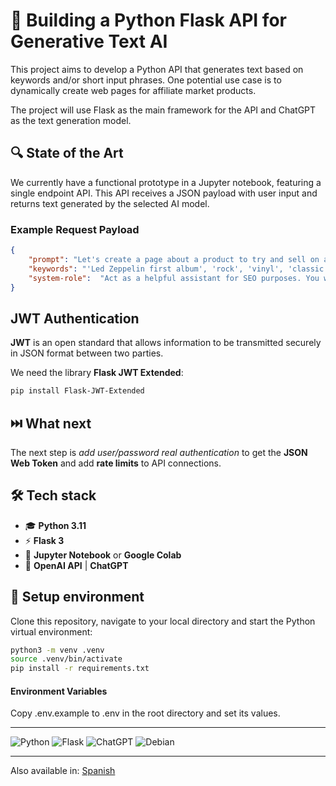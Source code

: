 <!--multilang v0 en:README.md es:LEEME.md -->
<!--multilang buttons-->

# 🦄 Building a Python Flask API for Generative Text AI

This project aims to develop a Python API that generates text based on keywords and/or short input phrases. One potential use case is to dynamically create web pages for affiliate market products.

The project will use Flask as the main framework for the API and ChatGPT as the text generation model.

## 🔍 State of the Art

We currently have a functional prototype in a Jupyter notebook, featuring a single endpoint API. This API receives a JSON payload with user input and returns text generated by the selected AI model.

### Example Request Payload

```json
{
    "prompt": "Let's create a page about a product to try and sell on an affiliate marketplace for profit. Generate 2 paragraphs (about 500 words each) for this product based on the following keywords, the first is the product:",
    "keywords": "'Led Zeppelin first album', 'rock', 'vinyl', 'classic', 'collector', 'guitar', 'bass', 'band', 'guitarist'",
    "system-role":  "Act as a helpful assistant for SEO purposes. You will only provide the content of the requested text, without intros or outros. You will speak only in English with an American accent."
}
```

## JWT Authentication

**JWT** is an open standard that allows information to be transmitted securely in JSON format between two parties.

We need the library **Flask JWT Extended**:

```bash
pip install Flask-JWT-Extended
```

## ⏭️ What next

The next step is *add user/password real authentication* to get the **JSON Web Token** and add **rate limits** to API connections.

## 🛠️ Tech stack

- 🎓 **Python 3.11**
- ⚡️ **Flask 3**
- 📓 **Jupyter Notebook** or **Google Colab**
- 🔮 **OpenAI API** | **ChatGPT**


## 🚀 Setup environment

Clone this repository, navigate to your local directory and start the Python virtual environment:

```bash
python3 -m venv .venv
source .venv/bin/activate
pip install -r requirements.txt
```

#### Environment Variables

Copy .env.example to .env in the root directory and set its values.

---

![Python](https://img.shields.io/badge/python-3670A0?style=for-the-badge&logo=python&logoColor=ffdd54)
![Flask](https://img.shields.io/badge/flask-%23000.svg?style=for-the-badge&logo=flask&logoColor=white)
![ChatGPT](https://img.shields.io/badge/chatGPT-74aa9c?style=for-the-badge&logo=openai&logoColor=white)
![Debian](https://img.shields.io/badge/Debian-A81D33?style=for-the-badge&logo=debian&logoColor=white)

---

Also available in:
[Spanish](LEEME.md)